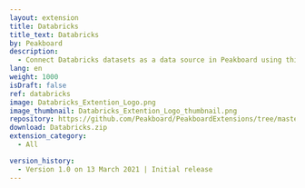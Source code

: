 ```yaml
---
layout: extension
title: Databricks
title_text: Databricks
by: Peakboard
description: 
  - Connect Databricks datasets as a data source in Peakboard using this extension.
lang: en
weight: 1000
isDraft: false
ref: databricks
image: Databricks_Extention_Logo.png
image_thumbnail: Databricks_Extention_Logo_thumbnail.png
repository: https://github.com/Peakboard/PeakboardExtensions/tree/master/Databricks
download: Databricks.zip
extension_category:
  - All

version_history:
  - Version 1.0 on 13 March 2021 | Initial release
---
```


